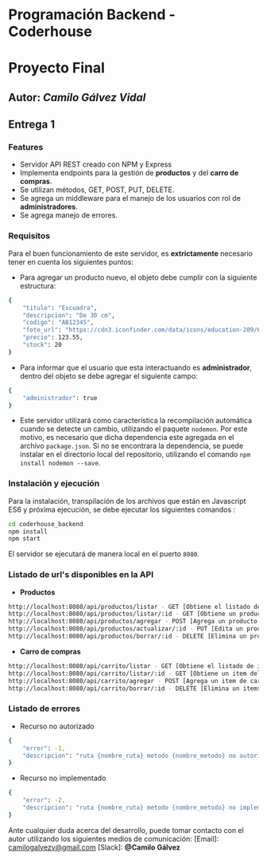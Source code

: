 # Programación Backend - Coderhouse
# Proyecto Final
## Autor: _Camilo Gálvez Vidal_

## Entrega 1


### Features
- Servidor API REST creado con NPM y Express
- Implementa endpoints para la gestión de **productos** y del **carro de compras**.
- Se utilizan métodos, GET, POST, PUT, DELETE.
- Se agrega un middleware para el manejo de los usuarios con rol de **administradores**.
- Se agrega manejo de errores.

### Requisitos
Para el buen funcionamiento de este servidor, es **extrictamente** necesario tener en cuenta los siguientes puntos:

- Para agregar un producto nuevo, el objeto debe cumplir con la siguiente estructura:
```sh
{ 
    "titulo": "Escuadra",
    "descripcion": "De 30 cm",
    "codigo": "AB12345",
    "foto_url": "https://cdn3.iconfinder.com/data/icons/education-209/64/ruler-triangle-stationary-school-256.png",
    "precio": 123.55,
    "stock": 20
}
```

- Para informar que el usuario que esta interactuando es **administrador**, dentro del objeto se debe agregar el siguiente campo:
```sh
{ 
    "administrador": true
}
```


- Este servidor utilizará como característica la recompilación automática cuando se detecte un cambio, utilizando el paquete `nodemon`. Por este motivo, es necesario que dicha dependencia este agregada en el archivo `package.json`. Si no se encontrara la dependencia, se puede instalar en el directorio local del repositorio, utilizando el comando `npm install nodemon --save`.

### Instalación y ejecución
Para la instalación, transpilación de los archivos que están en Javascript ES6 y próxima ejecución, se debe ejecutar los siguientes comandos :
```sh
cd coderhouse_backend
npm install
npm start
```

El servidor se ejecutará de manera local en el puerto `8080`.

### Listado de url's disponibles en la API

- **Productos**

```sh
http://localhost:8080/api/productos/listar - GET [Obtiene el listado de productos]
http://localhost:8080/api/productos/listar/:id - GET [Obtiene un producto en específico]
http://localhost:8080/api/productos/agregar - POST [Agrega un producto nuevo]
http://localhost:8080/api/productos/actualizar/:id - PUT [Edita un producto en específico]
http://localhost:8080/api/productos/borrar/:id - DELETE [Elimina un producto en específico]
```

- **Carro de compras**

```sh
http://localhost:8080/api/carrito/listar - GET [Obtiene el listado de items del carrito]
http://localhost:8080/api/carrito/listar/:id - GET [Obtiene un item del carrito en específico]
http://localhost:8080/api/carrito/agregar - POST [Agrega un item de carrito nuevo]
http://localhost:8080/api/carrito/borrar/:id - DELETE [Elimina un items de carrito en específico]
```

### Listado de errores 

- Recurso no autorizado
```sh
{
    "error": -1,
    "descripcion": "ruta {nombre_ruta} metodo {nombre_metodo} no autorizada"
}
```

- Recurso no implementado
```sh
{
    "error": -2,
    "descripcion": "ruta {nombre_ruta} metodo {nombre_metodo} no implementada"
}
```

Ante cualquier duda acerca del desarrollo, puede tomar contacto con el autor utilizando los siguientes medios de comunicación:
[Email]: <camilogalvezv@gmail.com>
[Slack]: **@Camilo Gálvez**

